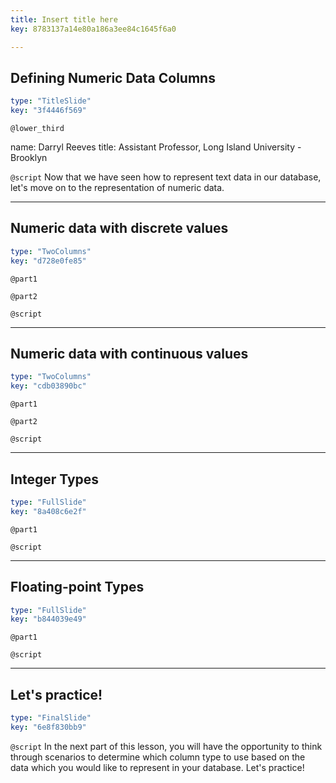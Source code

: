 ```yaml
---
title: Insert title here
key: 8783137a14e80a186a3ee84c1645f6a0

---
```

## Defining Numeric Data Columns

```yaml
type: "TitleSlide"
key: "3f4446f569"
```

`@lower_third`

name: Darryl Reeves
title: Assistant Professor, Long Island University - Brooklyn


`@script`
Now that we have seen how to represent text data in our database, let's move on to the representation of numeric data.


---
## Numeric data with discrete values

```yaml
type: "TwoColumns"
key: "d728e0fe85"
```

`@part1`



`@part2`



`@script`



---
## Numeric data with continuous values

```yaml
type: "TwoColumns"
key: "cdb03890bc"
```

`@part1`



`@part2`



`@script`



---
## Integer Types

```yaml
type: "FullSlide"
key: "8a408c6e2f"
```

`@part1`



`@script`



---
## Floating-point Types

```yaml
type: "FullSlide"
key: "b844039e49"
```

`@part1`



`@script`



---
## Let's practice!

```yaml
type: "FinalSlide"
key: "6e8f830bb9"
```

`@script`
In the next part of this lesson, you will have the opportunity to think through scenarios to determine which column type to use based on the data which you would like to represent in your database. Let's practice!

